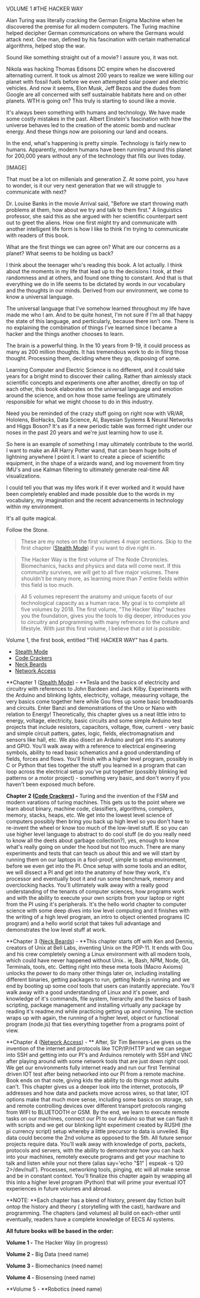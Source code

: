 
VOLUME 1
#THE HACKER WAY

Alan Turing was literally cracking the German Enigma Machine when he discovered the premise for all modern computers. The Turing machine helped decipher German communications on where the Germans would attack next. One man, defined by his fascination with certain mathematical algorithms, helped stop the war.

Sound like something straight out of a movie? I assure you, it was not.  

Nikola was hacking Thomas Edisons DC empire when he discovered alternating current. It took us almost 200 years to realize we were killing our planet with fossil fuels before we even attempted solar power and electric vehicles. And now it seems, Elon Musk, Jeff Bezos and the dudes from Google are all concerned with self sustainable habitats here and on other planets. WTH is going on? This truly is starting to sound like a movie.

It's always been something with humans and technology. We have made some costly mistakes in the past. Albert Einstein's fascination with how the universe behaves led to the creation of the atomic bomb and nuclear energy. And these things now are poisoning our land and oceans.

In the end, what's happening is pretty simple. Technology is fairly new to humans. Apparently, modern humans have been running around this planet for 200,000 years without any of the technology that fills our lives today.  

[IMAGE]

That must be a lot on millenials and generation Z. At some point, you have to wonder, is it our very next generation that we will struggle to communicate with next? 

Dr. Louise Banks in the movie Arrival said, "Before we start throwing math problems at them, how about we try and talk to them first." A linguistics professor, she said this as she argued with her scientific counterpart sent out to greet the aliens. How one first might try and communicate with another intelligent life form is how I like to think I'm trying to communicate with readers of this book. 

What are the first things we can agree on? What are our concerns as a planet? What seems to be holding us back? 

I think about the teenager who's reading this book. A lot actually. I think about the moments in my life that lead up to the decisions I took, at their randomness and at others, and found one thing to constant. And that is that everything we do in life seems to be dictated by words in our vocabulary and the thoughts in our minds. Derived from our environment, we come to know a universal language. 

The universal language that I've somehow learned throughout my life have made me who I am. And to be quite honest, I'm not sure if I'm all that happy the state of this language, and perticularly, because there isn't one. There is no explaining the combination of things I've learned since I became a hacker and the things another chooses to learn.  

The brain is a powerful thing. In the 10 years from 9-19, it could process as many as 200 million thoughts. It has tremendous work to do in filing those thought. Processing them, deciding where they go, disposing of some. 

Learning Computer and Electric Science is no different, and it could take years for a bright mind to discover their calling. Rather than aimlessly stack scientific concepts and experiments one after another, directly on top of each other, this book elaborates on the universal language and emotion around the science, and on how those same feelings are ultimately responsible for what we might choose to do in this industry. 

Need you be reminded of the crazy stuff going on right now with VR/AR, Hololens, BioHacks, Data Science, AI, Bayesian Systems & Neural Networks and Higgs Boson? It's as if a new periodic table was formed right under our noses in the past 20 years and we're just learning how to use it.

So here is an example of something I may ultimately contribute to the world. I want to make an AR Harry Potter wand, that can beam huge bolts of lightning anywhere I point it. I want to create a piece of scientific equipment, in the shape of a wizards wand, and log movement from tiny IMU's and use Kalman filtering to ultimately generate real-time AR visualizations.

I could tell you that was my lifes work if it ever worked and it would have been completely enabled and made possible due to the words in my vocabulary, my imagination and the recent advancements in technology within my environment.

It's all quite magical. 

Follow the Stone.

> These are my notes on the first volumes 4 major sections. Skip to the first chapter ([Stealth Mode](https://frangucc.gitbooks.io/gamifyed/content/stealth_mode.html)) if you want to dive right in.

> The Hacker Way is the first volume of The Node Chronicles. Biomechanics, hacks and physics and data will come next. If this community survives, we will get to all five major volumes. There shouldn't be many more, as learning more than 7 entire fields within this field is too much. 

> All 5 volumes represent the anatomy and unique facets of our technological capacity as a human race. My goal is to complete all five volumes by 2018. The first volume, "The Hacker Way" teaches you the foundation, gives you the tools to dig deeper, introduces you to circuitry and programming with many refrences to the culture and lifestyle. With just this first volume, I believe that *a lot is possible*.

Volume 1, the first book, entitled "THE HACKER WAY" has 4 parts.

* [Stealth Mode](https://frangucc.gitbooks.io/gamifyed/content/stealth_mode.html)
* [Code Crackers](https://frangucc.gitbooks.io/gamifyed/content/code_crackers.html)
* [Neck Beards](https://frangucc.gitbooks.io/gamifyed/content/remoting.html)
* [Network Access](https://frangucc.gitbooks.io/gamifyed/content/connections.html)

**Chapter 1 ([Stealth Mode](https://frangucc.gitbooks.io/gamifyed/content/stealth_mode.html)) - **Tesla and the basics of electricity and circuitry with references to John Bardeen and Jack Kilby. Experiments with the Arduino and blinking lights, electricity, voltage, measuring voltage, the very basics come together here while Gou fires up some basic breadboards and circuits. Enter Banzi and demonstrations of the Uno or Nano with relation to Energy! Theoretically, this chapter gives us a neat little intro to energy, voltage, electricity, basic circuits and some simple Arduino test projects that include resistors, capacitors, voltage, flow, current - very basic and simple circuit patters, gates, logic, fields, electromagnatism and sensors like hall, etc. We also disect an Arduino and get into it's anatomy and GPIO. You'll walk away with a reference to electrical engineering symbols, ability to read basic schematics and a good understanding of fields, forces and flows. You'll finish with a higher level program, possibly in C or Python that ties together the stuff you learned in a program that can loop across the electrical setup you've put together (possibly blinking led patterns or a motor project) - something very basic, and don't worry if you haven't been exposed much before.

**Chapter 2 ([Code Crackers](https://frangucc.gitbooks.io/gamifyed/content/code_crackers.html)) -** Turing and the invention of the FSM and modern varations of turing machines. This gets us to the point where we learn about binary, machine code, classifiers, algorithms, compilers, memory, stacks, heaps, etc. We get into the lowest level science of computers possibly then bring you back up high level so you don't have to re-invent the wheel or know too much of the low-level stuff. IE so you can use higher level language to abstract to do cool stuff (ie do you really need to know all the deets about garbage collection?), yes, enough to know what's really going on under the hood but not too much. There are many experiments and tests that can teach us about this and we will start by running them on our laptops in a fool-proof, simple to setup environment, before we even get into the PI. Once setup with some tools and an editor, we will dissect a PI and get into the anatomy of how they work, it's processor and eventually boot it and run some benchmark, memory and overclocking hacks. You'll ultimately walk away with a really good understanding of the tenants of computer sciences, how programs work and with the ability to execute your own scripts from your laptop or right from the PI using it's peripherals. It's the hello world chapter to computer science with some deep dives into low level computing and it finishes with the writing of a high level program, an intro to object oriented programs (C program) and a hello world script that takes full advantage and demonstrates the low level stuff at work. 

**Chapter 3 ([Neck Beards](https://frangucc.gitbooks.io/gamifyed/content/remoting.html)) - **This chapter starts off with Ken and Dennis, creators of Unix at Bell Labs, inventing Unix on the PDP-11. It ends with Gou and his crew completely owning a Linux environment with all modern tools, which could have never happened without Unix.. ie, Bash, NPM, Node, Git, Terminals, tools, etc. Getting right into these meta tools (Macro Axioms) unlocks the power to do many other things later on, including installing different binaries, getting packages to run, getting Node.js running and we end by booting up some cool tools that users can instantly appreciate. You'll walk away with a good understanding of Linux and it's power, and knowledge of it's commands, file system, hierarchy and the basics of bash scripting, package management and installing virtually any package by reading it's readme.md while practicing getting up and running. The section wraps up with again, the running of a higher level, object or functional program (node.js) that ties everything together from a programs point of view.

**Chapter 4 ([Network Access](https://frangucc.gitbooks.io/gamifyed/content/connections.html)) - ** 
After, Sir Tim Berners-Lee gives us the invention of the internet and protocols like TCP/IP/HTTP and we can segue into SSH and getting into our PI's and Arduinos remotely with SSH and VNC after playing around with some network tools that are just down right cool. We get our environments fully internet ready and run our first Terminal driven IOT test after being networked into our PI from a remote machine. Book ends on that note, giving kids the ability to do things most adults can't. This chapter gives us a deeper look into the internet, protocols, IP addresses and how data and packets move across wires, so that later, IOT options make that much more sense, including some basics on storage, ssh and remote controlling devices over different transport protocols ranging from WIFI to BLUETOOTH or GSM. By the end, we learn to execute remote tasks on our machines, connect our PI to our Arduino so that we can flash it with scripts and we get our blinking light experiment created by RUSHI (the pi currency script) setup whereby a little precursor to data is unveiled. Big data could become the 2nd volume as opposed to the 5th. All future sensor projects require data. You'll walk away with knowledge of ports, packets, protocols and servers, with the ability to demonstrate how you can hack into your machines, remotely execute programs and get your machine to talk and listen while your not there (alias say='echo "$1" | espeak -s 120 2>/dev/null'). Processes, networking tools, pinging, etc will all make sense and be in constant context. You'll finalize this chapter again by wrapping all this into a higher level program (Python) that will prime your eventual IOT experiences in future volumes and abroad.

**NOTE: **Each chapter has a blend of history, present day fiction built ontop the history and theory ( storytelling with the cast), hardware and programming. The chapters (and volumes) all build on each-other until eventually, readers have a complete knowledge of EECS AI systems.

**All future books will be based in the order:**

**Volume 1 -** The Hacker Way (in progress)

**Volume 2 -** Big Data (need name)

**Volume 3 -** Biomechanics (need name)

**Volume 4 -** Biosensing (need name)

**Volume 5 - **Robotics (need name)








